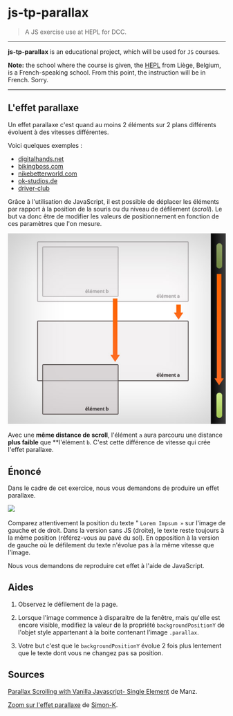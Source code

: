 # js-tp-parallax

> A JS exercise use at HEPL for DCC.

* * *

**js-tp-parallax** is an educational project, which will be used for `JS` courses.

**Note:** the school where the course is given, the [HEPL](http://www.provincedeliege.be/hauteecole) from Liège, Belgium, is a French-speaking school. From this point, the instruction will be in French. Sorry.

* * *

## L'effet parallaxe

Un effet parallaxe c'est quand au moins 2 éléments sur 2 plans différents évoluent à des vitesses différentes.

Voici quelques exemples : 

- [digitalhands.net](http://www.digitalhands.net/)
- [bikingboss.com](http://www.bikingboss.com/)
- [nikebetterworld.com](http://www.nikebetterworld.com/product)
- [ok-studios.de](http://www.ok-studios.de/home/)
- [driver-club](http://driver-club.uk.ubi.com/xbox/trends)



Grâce à l'utilisation de JavaScript, il est possible de déplacer les éléments par rapport à la position de la souris ou du niveau de défilement (*scroll*). Le but va donc être de modifier les valeurs de positionnement en fonction de ces paramètres que l'on mesure.

![](paralax5.jpg)

Avec une **même distance de scroll**, l'élément `a` aura parcouru une distance **plus faible** que **l'élément `b`. C'est cette différence de vitesse qui crée l'effet parallaxe.



## Énoncé

Dans le cadre de cet exercice, nous vous demandons de produire un effet parallaxe.

![](readme.gif)



Comparez attentivement la position du texte " `Lorem Impsum »` sur l'image de gauche et de droit. Dans la version sans JS (droite), le texte reste toujours à la même position (référez-vous au pavé du sol). En opposition à la version de gauche où le défilement du texte n'évolue pas à la même vitesse que l'image.

Nous vous demandons de reproduire cet effet à l'aide de JavaScript.

## Aides

1. Observez le défilement de la page. 

2. Lorsque l'image commence à disparaitre de la fenêtre, mais qu'elle est encore visible, modifiez la valeur de la propriété `backgroundPositionY` de l'objet style appartenant à la boite contenant l’image `.parallax`.

3. Votre but c'est que le `backgroundPositionY` évolue 2 fois plus lentement que le texte dont vous ne changez pas sa position.

## Sources 
[Parallax Scrolling with Vanilla Javascript- Single Element](https://codepen.io/manz/pen/QEyqyP) de Manz.  

[Zoom sur l'effet parallaxe](https://www.alsacreations.com/tuto/lire/1417-zoom-sur-effet-parallaxe.html) de [Simon-K](https://www.alsacreations.com/profil/lire/19193-Simon-K.html).   




